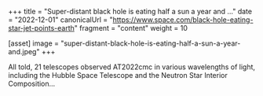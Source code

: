 +++
title = "Super-distant black hole is eating half a sun a year and ..."
date = "2022-12-01"
canonicalUrl = "https://www.space.com/black-hole-eating-star-jet-points-earth"
fragment = "content"
weight = 10

[asset]
    image = "super-distant-black-hole-is-eating-half-a-sun-a-year-and.jpeg"
+++

All told, 21 telescopes observed AT2022cmc in various wavelengths of light, 
including the Hubble Space Telescope and the Neutron Star Interior 
Composition...
